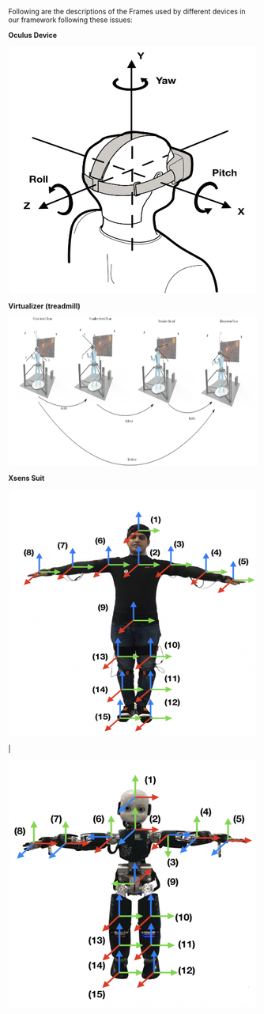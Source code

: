 Following are the descriptions of the Frames used by different devices in our framework following these issues:

**Oculus Device**

<p align="center">
  <img width="500" height="500" src="./images/Oculus.png">
</p>

**Virtualizer (treadmill)**

<p align="center">
  <img width="600" height="300" src="./images/Virtualizer%2Bothers.jpg">
</p>

**Xsens Suit**

<p align="center">
  <img width="500" height="500" src="./images/humanXses.png">
</p> | <p align="center">
  <img width="500" height="500" src="./images/RobotFrames.png">
</p> 
